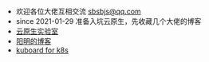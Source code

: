 # 


* 欢迎各位大佬互相交流 sbsbjs@qq.com
* since 2021-01-29 准备入坑云原生，先收藏几个大佬的博客
* [云原生实验室](https://fuckcloudnative.io/)
* [阳明的博客](https://www.qikqiak.com/)
* [kuboard for k8s](https://kuboard.cn/)

